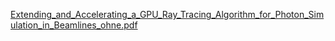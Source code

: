 [Extending_and_Accelerating_a_GPU_Ray_Tracing_Algorithm_for_Photon_Simulation_in_Beamlines_ohne.pdf](uploads/400bd2abbe644a636cb38daaf31fe0ce/Extending_and_Accelerating_a_GPU_Ray_Tracing_Algorithm_for_Photon_Simulation_in_Beamlines_ohne.pdf)
